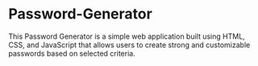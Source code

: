 # Password-Generator
This Password Generator is a simple web application built using HTML, CSS, and JavaScript that allows users to create strong and customizable passwords based on selected criteria.

